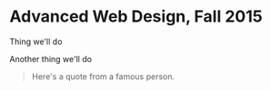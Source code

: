 # Advanced Web Design, Fall 2015

Thing we'll do


Another thing we'll do

>Here's a quote from a famous person.
